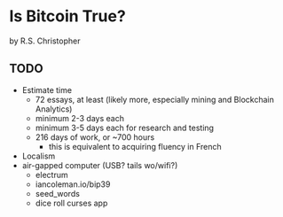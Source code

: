 # Is Bitcoin True?
by R.S. Christopher

## TODO
+ Estimate time
    - 72 essays, at least (likely more, especially mining and Blockchain Analytics)
    - minimum 2-3 days each
    - minimum 3-5 days each for research and testing
    - 216 days of work, or ~700 hours
        - this is equivalent to acquiring fluency in French
+ Localism
+ air-gapped computer (USB? tails wo/wifi?)
    - electrum
    - iancoleman.io/bip39
    - seed_words
    - dice roll curses app

